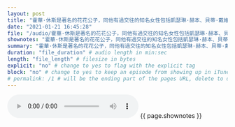 ```yaml
---
layout: post
title: "霍華·休斯是著名的花花公子，同他有過交往的知名女性包括凱瑟琳·赫本、貝蒂·戴維斯、珍·泰妮、愛娃·嘉德納等。" # quotes allow forbidden characters like the colon
date: "2021-01-21 16:45:28"
file: "/audio/霍華·休斯是著名的花花公子，同他有過交往的知名女性包括凱瑟琳·赫本、貝蒂·戴維斯、珍·泰妮、愛娃·嘉德納等。.mp3"
shownotes: "霍華·休斯是著名的花花公子，同他有過交往的知名女性包括凱瑟琳·赫本、貝蒂·戴維斯、珍·泰妮、愛娃·嘉德納等。"
summary: "霍華·休斯是著名的花花公子，同他有過交往的知名女性包括凱瑟琳·赫本、貝蒂·戴維斯、珍·泰妮、愛娃·嘉德納等。"
duration: "file_duration" # audio length in min:sec
length: "file_length" # filesize in bytes
explicit: "no" # change to yes to flag with the explicit tag
block: "no" # change to yes to keep an episode from showing up in iTunes
# permalink: /1 # will be the ending part of the pages URL, delete to default to the title
---
```


<audio controls>
<source src="{{site.url}}{{site.baseurl}}{{ page.file }}" type="audio/x-mp3">
Your browser does not support the audio element.
</audio>
{{ page.shownotes }}
